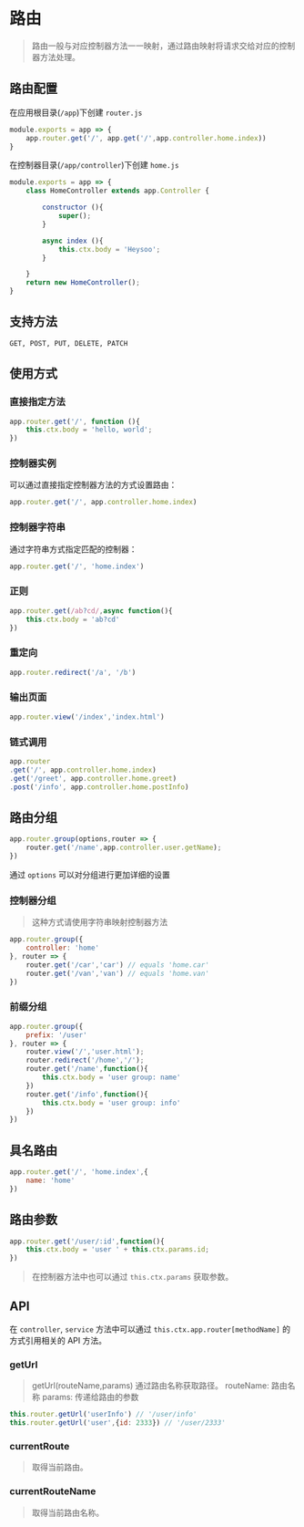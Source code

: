 # 路由
> 路由一般与对应控制器方法一一映射，通过路由映射将请求交给对应的控制器方法处理。

## 路由配置
在应用根目录(`/app`)下创建 `router.js`
```js
module.exports = app => {
	app.router.get('/', app.get('/',app.controller.home.index))
}
```
在控制器目录(`/app/controller`)下创建 `home.js`
```js
module.exports = app => {
	class HomeController extends app.Controller {

		constructor (){
			super();
		}

		async index (){
			this.ctx.body = 'Heysoo';
		}

	}
	return new HomeController();
}
```

## 支持方法
`GET, POST, PUT, DELETE, PATCH`

## 使用方式

### 直接指定方法
```js
app.router.get('/', function (){
	this.ctx.body = 'hello, world';
})
```

### 控制器实例
可以通过直接指定控制器方法的方式设置路由：
```js
app.router.get('/', app.controller.home.index)
```

### 控制器字符串
通过字符串方式指定匹配的控制器：
```js
app.router.get('/', 'home.index')
```

### 正则
```js
app.router.get(/ab?cd/,async function(){
	this.ctx.body = 'ab?cd'
})
```
### 重定向
```js
app.router.redirect('/a', '/b')
```

### 输出页面
```js
app.router.view('/index','index.html')
```

### 链式调用
```js
app.router
.get('/', app.controller.home.index)
.get('/greet', app.controller.home.greet)
.post('/info', app.controller.home.postInfo)
```

## 路由分组
```js
app.router.group(options,router => {
	router.get('/name',app.controller.user.getName);
})
```
通过 `options` 可以对分组进行更加详细的设置
### 控制器分组
> 这种方式请使用字符串映射控制器方法

```js
app.router.group({
	controller: 'home'
}, router => {
	router.get('/car','car') // equals 'home.car'
	router.get('/van','van') // equals 'home.van'
})
```

### 前缀分组
```js
app.router.group({
	prefix: '/user'
}, router => {
	router.view('/','user.html');
	router.redirect('/home','/');
	router.get('/name',function(){
		this.ctx.body = 'user group: name'
	})
	router.get('/info',function(){
		this.ctx.body = 'user group: info'
	})
})
```

## 具名路由
```js
app.router.get('/', 'home.index',{
	name: 'home'
})
```

## 路由参数
```js
app.router.get('/user/:id',function(){
	this.ctx.body = 'user ' + this.ctx.params.id;
})
```
> 在控制器方法中也可以通过 `this.ctx.params` 获取参数。


## API
在 `controller`, `service` 方法中可以通过 `this.ctx.app.router[methodName]` 的方式引用相关的 API 方法。

### getUrl
> getUrl(routeName,params) 通过路由名称获取路径。
routeName: 路由名称
params: 传递给路由的参数

```js
this.router.getUrl('userInfo') // '/user/info'
this.router.getUrl('user',{id: 2333}) // '/user/2333'
```

### currentRoute
> 取得当前路由。

### currentRouteName
> 取得当前路由名称。
